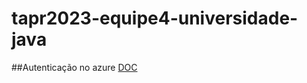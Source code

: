 # tapr2023-equipe4-universidade-java

##Autenticação no azure
[DOC](https://learn.microsoft.com/en-us/cli/azure/install-azure-cli-linux?pivots=apt)





